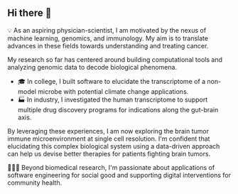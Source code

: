 ## Hi there 👋

<!--
**vsk-1167/vsk-1167** is a ✨ _special_ ✨ repository because its `README.md` (this file) appears on your GitHub profile.

Here are some ideas to get you started:

- 🔭 I’m currently working on ...
- 🌱 I’m currently learning ...
- 👯 I’m looking to collaborate on ...
- 🤔 I’m looking for help with ...
- 💬 Ask me about ...
- 📫 How to reach me: ...
- 😄 Pronouns: ...
- ⚡ Fun fact: ...
-->
💡 As an aspiring physician-scientist, I am motivated by the nexus of machine learning, genomics, and immunology. My aim is to translate advances in these fields towards understanding and treating cancer.

My research so far has centered around building computational tools and analyzing genomic data to decode biological phenomena. 
- 🎓 In college, I built software to elucidate the transcriptome of a non-model microbe with potential climate change applications.
- 🏭 In industry, I investigated the human transcriptome to support multiple drug discovery programs for indications along the gut-brain axis. 

By leveraging these experiences, I am now exploring the brain tumor immune microenvironment at single cell resolution. I'm confident that elucidating this complex biological system using a data-driven approach can help us devise better therapies for patients fighting brain tumors. 

👨🏽‍💻 Beyond biomedical research, I'm passionate about applications of software engineering for social good and supporting digital interventions for community health.

